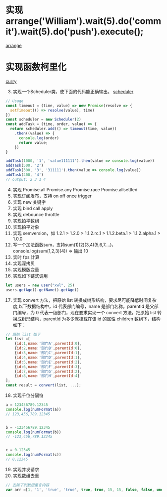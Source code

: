 # 实现 arrange('William').wait(5).do('commit').wait(5).do('push').execute();
[arrange](arrange.ts)
# 实现函数柯里化
[curry](curry.ts)

3. 实现一个Scheduler类，使下面的代码能正确输出。
[scheduler](scheduler.ts)

```javascript
// Usage
const timeout = (time, value) => new Promise(resolve => {
  setTimeout(() => resolve(value), time)
})
const scheduler = new Scheduler(2)
const addTask = (time, order, value) => {
  return scheduler.add(() => timeout(time, value))
    .then((value) => {
      console.log(order)
      return value;
    })
}

addTask(1000, '1', 'value111111').then(value => console.log(value))
addTask(500, '2')
addTask(300, '3', '311111').then(value => console.log(value))
addTask(400, '4')
// output: 2 3 1 4
```

4. 实现 Promise.all Promise.any Promise.race Promise.allsettled
5. 实现订阅发布，支持 on off once trigger
6. 实现 new 关键字
7. 实现 bind call apply
8. 实现 debounce throttle
9. 实现拍平数组
10. 实现拍平对象
11. 实现 semversion，如 1.2.1 > 1.2.0 > 1.1.2.rc.1 > 1.1.2.beta.1 > 1.1.2.alpha.1 > 1.0.0
12. 写一个加法函数sum，支持sum(1)(2)(3,4)(5,6,7….)，console.log(sum(1,2,3)(4)) => 输出 10
13. 实时 fps 计算
14. 实现深拷贝
15. 实现模版变量
16. 实现如下链式调用

```javascript
let users = new user("xwl", 25)
users.getAge().getName().getAge()

```
17. 实现 convert 方法，把原始 list 转换成树形结构，要求尽可能降低时间复杂度,以下数据结构中，id 代表部门编号，name 是部门名称，parentId 是父部门编号，为 0 代表一级部门，现在要求实现一个 convert 方法，把原始 list 转换成树形结构，parentId 为多少就挂载在该 id 的属性 children 数组下，结构如下：
```javascript
// 原始 list 如下
let list =[
    {id:1,name:'部门A',parentId:0},
    {id:2,name:'部门B',parentId:0},
    {id:3,name:'部门C',parentId:1},
    {id:4,name:'部门D',parentId:1},
    {id:5,name:'部门E',parentId:2},
    {id:6,name:'部门F',parentId:3},
    {id:7,name:'部门G',parentId:2},
    {id:8,name:'部门H',parentId:4}
];
const result = convert(list, ...);
```
18. 实现千位分隔符
```javascript
a = 123456789.12345
console.log(numFormat(a))
// 123,456,789.12345


b = -123456789.12345
console.log(numFormat(b))
// -123,456,789.12345


c = 0.12345
console.log(numFormat(c))
// 0.12345
```

19. 实现并发请求
20. 实现数组去重
```javascript
// 去除下列数组重复内容
var arr =[1, '1', 'true', 'true', true, true, 15, 15, false, false, undefined, undefined, null, null, NaN, NaN,'NaN', 0, 0, 'a', 'a', {}, {}]
```
